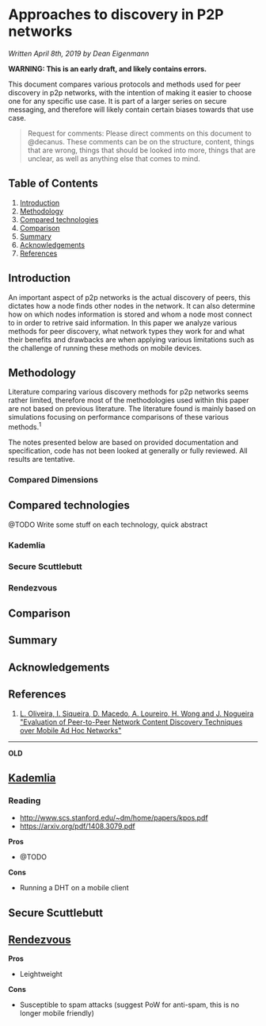 # Approaches to discovery in P2P networks

*Written April 8th, 2019 by Dean Eigenmann*

**WARNING: This is an early draft, and likely contains errors.**

This document compares various protocols and methods used for peer discovery in p2p networks, with the intention of making it easier to choose one for any specific use case. It is part of a larger series on secure messaging, and therefore will likely contain certain biases towards that use case.

> Request for comments: Please direct comments on this document to @decanus. These comments can be on the structure, content, things that are wrong, things that should be looked into more, things that are unclear, as well as anything else that comes to mind.

## Table of Contents
1. [Introduction](#introduction)
2. [Methodology](#methodology)
3. [Compared technologies](#compared-technologies)
4. [Comparison](#comparison)
5. [Summary](#summary)
6. [Acknowledgements](#acknowledgements)
7. [References](#references)

## Introduction

An important aspect of p2p networks is the actual discovery of peers, this dictates how a node finds other nodes in the network. It can also determine how on which nodes information is stored and whom a node most connect to in order to retrive said information. In this paper we analyze various methods for peer discovery, what network types they work for and what their benefits and drawbacks are when applying various limitations such as the challenge of running these methods on mobile devices.

## Methodology

Literature comparing various discovery methods for p2p networks seems rather limited, therefore most of the methodologies used within this paper are not based on previous literature. The literature found is mainly based on simulations focusing on performance comparisons of these various methods.<sup>1</sup>

The notes presented below are based on provided documentation and specification, code has not been looked at generally or fully reviewed. All results are tentative.

### Compared Dimensions

## Compared technologies

@TODO Write some stuff on each technology, quick abstract

### Kademlia

### Secure Scuttlebutt

### Rendezvous

## Comparison

## Summary

## Acknowledgements

## References

1. [L. Oliveira, I. Siqueira, D. Macedo, A. Loureiro, H. Wong and J. Nogueira "Evaluation of Peer-to-Peer Network Content Discovery Techniques over Mobile Ad Hoc Networks"](http://www.cs.cmu.edu/~hcwong/Pdfs/p2pOverManets05.pdf)

---
**OLD**

## [Kademlia](https://en.wikipedia.org/wiki/Kademlia)

### Reading
 - http://www.scs.stanford.edu/~dm/home/papers/kpos.pdf
 - https://arxiv.org/pdf/1408.3079.pdf

**Pros**
 - @TODO
 
**Cons**
 - Running a DHT on a mobile client
 
## Secure Scuttlebutt

## [Rendezvous](https://github.com/libp2p/specs/tree/e1083c1f9d8f7afc0d65a43a12b05492f3873385/rendezvous)

**Pros**
 - Leightweight
 
**Cons**
 - Susceptible to spam attacks (suggest PoW for anti-spam, this is no longer mobile friendly)
